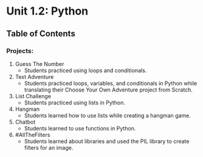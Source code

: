 # Unit 1.2: Python

## Table of Contents

### Projects:

1. Guess The Number
    * Students practiced using loops and conditionals.
2. Text Adventure
    * Students practiced loops, variables, and conditionals in Python while translating their Choose Your Own Adventure project from Scratch.
3. List Challenge
    * Students practiced using lists in Python.
4. Hangman
    * Students learned how to use lists while creating a hangman game.
5. Chatbot
    * Students learned to use functions in Python.
6. #AllTheFilters
    * Students learned about libraries and used the PIL library to create filters for an image.
